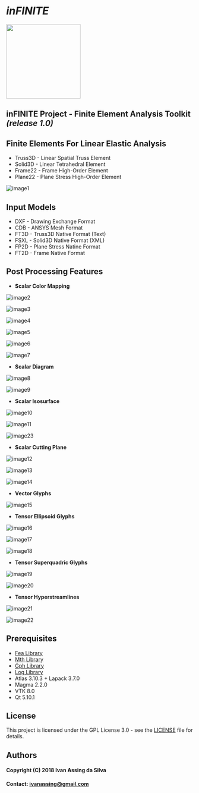 # *inFINITE*
<img src="resources/icons/infinite_v5.png" width="200">


## **inFINITE Project - Finite Element Analysis Toolkit** ***(release 1.0)***

## Finite Elements For Linear Elastic Analysis 
- Truss3D - Linear Spatial Truss Element
- Solid3D - Linear Tetrahedral Element
- Frame22 - Frame High-Order Element
- Plane22 - Plane Stress High-Order Element

![image1](resources/screenshots/overview.png)


## Input Models
- DXF - Drawing Exchange Format
- CDB - ANSYS Mesh Format
- FT3D - Truss3D Native Format (Text)
- FSXL - Solid3D Native Format (XML)
- FP2D - Plane Stress Natine Format
- FT2D - Frame Native Format


## Post Processing Features

- **Scalar Color Mapping**

![image2](resources/screenshots/ColorMapping_1.png)

![image3](resources/screenshots/ColorMapping_2.png)

![image4](resources/screenshots/ColorMapping_3.png)

![image5](resources/screenshots/ColorMapping_4.png)

![image6](resources/screenshots/ColorMapping_5.png)

![image7](resources/screenshots/ColorMapping_6.png)

- **Scalar Diagram**

![image8](resources/screenshots/Diagram_1.png)

![image9](resources/screenshots/Diagram_2.png)

- **Scalar Isosurface**

![image10](resources/screenshots/Isosurface_1.png)

![image11](resources/screenshots/Isosurface_4.png)

![image23](resources/screenshots/Isosurface_3.png)

- **Scalar Cutting Plane**

![image12](resources/screenshots/CuttingPlane_1.png)

![image13](resources/screenshots/CuttingPlane_2.png)

![image14](resources/screenshots/CuttingPlane_3.png)

- **Vector Glyphs**

![image15](resources/screenshots/VectorGlyphs_1.png)

- **Tensor Ellipsoid Glyphs**

![image16](resources/screenshots/EllipsoidGlyphs_1.png)

![image17](resources/screenshots/EllipsoidGlyphs_2.png)

![image18](resources/screenshots/EllipsoidGlyphs_3.png)

- **Tensor Superquadric Glyphs**

![image19](resources/screenshots/SuperquadricGlyphs_1.png)

![image20](resources/screenshots/SuperquadricGlyphs_2.png)

- **Tensor Hyperstreamlines**

![image21](resources/screenshots/Hyperstreamlines_1.png)

![image22](resources/screenshots/Hyperstreamlines_2.png)


## Prerequisites
- [Fea Library](https://github.com/IvanAssing/fea)
- [Mth Library](https://github.com/IvanAssing/mth)
- [Gph Library](https://github.com/IvanAssing/gph)
- [Log Library](https://github.com/IvanAssing/log)
- Atlas 3.10.3 + Lapack 3.7.0
- Magma 2.2.0
- VTK 8.0
- Qt 5.10.1


## License
This project is licensed under the GPL License 3.0 - see the [LICENSE](LICENSE) file for details.


## Authors
#### Copyright (C) 2018 Ivan Assing da Silva
#### Contact: ivanassing@gmail.com
